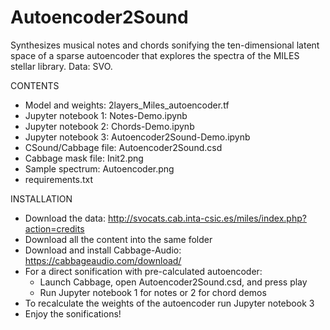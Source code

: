 # Autoencoder2Sound
Synthesizes musical notes and chords sonifying the ten-dimensional latent space of a sparse autoencoder that explores the spectra of the MILES stellar library. Data: SVO.

CONTENTS

- Model and weights: 2layers_Miles_autoencoder.tf
- Jupyter notebook 1: Notes-Demo.ipynb
- Jupyter notebook 2: Chords-Demo.ipynb
- Jupyter notebook 3: Autoencoder2Sound-Demo.ipynb
- CSound/Cabbage file: Autoencoder2Sound.csd
- Cabbage mask file: Init2.png
- Sample spectrum: Autoencoder.png
- requirements.txt

INSTALLATION

- Download the data: http://svocats.cab.inta-csic.es/miles/index.php?action=credits
- Download all the content into the same folder
- Download and install Cabbage-Audio: https://cabbageaudio.com/download/
- For a direct sonification with pre-calculated autoencoder:
    - Launch Cabbage, open Autoencoder2Sound.csd, and press play
    - Run Jupyter notebook 1 for notes or 2 for chord demos  
- To recalculate the weights of the autoencoder run Jupyter notebook 3
- Enjoy the sonifications!
